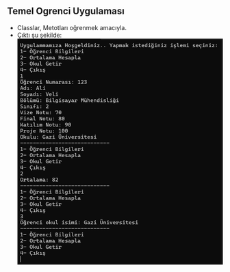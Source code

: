 ## Temel Ogrenci Uygulaması
- Classlar, Metotları oğrenmek amacıyla.
- Çıktı şu şekilde:
![Çıktı: ](ekran/ekran.png)
